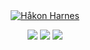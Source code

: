 <div align="center">
   <a href="https://harnes.co/">
      <img src="https://github.com/HakonHarnes/HakonHarnes/assets/89907156/651b6f49-9b20-461e-bcbf-079a80187b63" alt="Håkon Harnes" style="max-width: 100%;">
   </a>
   
   [![](https://img.shields.io/badge/-linkedin-334155?style=for-the-badge&logo=linkedin&logoColor=white)](https://www.linkedin.com/in/hakon-harnes/)
   [![](https://img.shields.io/badge/-website-334155?style=for-the-badge&logo=hypothesis&logoColor=white)](https://harnes.co/)
   [![](https://img.shields.io/badge/-email-334155?style=for-the-badge&logo=maildotru&logoColor=white)](mailto:hakon@harnes.co)
</div>




